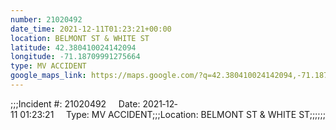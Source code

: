 ```yaml
---
number: 21020492
date_time: 2021-12-11T01:23:21+00:00
location: BELMONT ST & WHITE ST
latitude: 42.380410024142094
longitude: -71.18709991275664
type: MV ACCIDENT
google_maps_link: https://maps.google.com/?q=42.380410024142094,-71.18709991275664
---
```


;;;Incident #: 21020492     Date: 2021‐12‐11 01:23:21     Type: MV ACCIDENT;;;Location: BELMONT ST & WHITE ST;;;;;;
